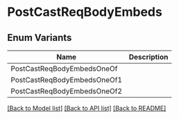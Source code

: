 # PostCastReqBodyEmbeds

## Enum Variants

| Name | Description |
|---- | -----|
| PostCastReqBodyEmbedsOneOf |  |
| PostCastReqBodyEmbedsOneOf1 |  |
| PostCastReqBodyEmbedsOneOf2 |  |

[[Back to Model list]](../README.md#documentation-for-models) [[Back to API list]](../README.md#documentation-for-api-endpoints) [[Back to README]](../README.md)


